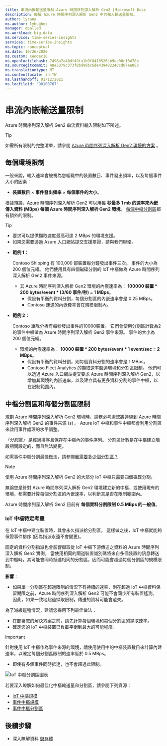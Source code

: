 ```yaml
---
title: 串流內嵌輸送量限制-Azure 時間序列深入解析 Gen2 |Microsoft Docs
description: 瞭解 Azure 時間序列深入解析 Gen2 中的輸入輸送量限制。
author: lyrana
ms.author: lyhughes
manager: dpalled
ms.workload: big-data
ms.service: time-series-insights
services: time-series-insights
ms.topic: conceptual
ms.date: 10/26/2020
ms.custom: seodec18
ms.openlocfilehash: 7496a7a40df49fa1b9f8410526cb9ec00c10478b
ms.sourcegitcommit: 48e5379c373f8bd98bc6de439482248cd07ae883
ms.translationtype: MT
ms.contentlocale: zh-TW
ms.lasthandoff: 01/12/2021
ms.locfileid: "98108767"
---
```

# <a name="streaming-ingestion-throughput-limits"></a>串流內嵌輸送量限制

Azure 時間序列深入解析 Gen2 串流資料輸入限制如下所述。

> [!TIP]
> 如需所有限制的完整清單，請參閱 [Azure 時間序列深入解析 Gen2 環境的方案](./how-to-plan-your-environment.md#review-azure-time-series-insights-gen2-limits) 。

## <a name="per-environment-limitations"></a>每個環境限制

一般來說，輸入速率會被視為您組織中的裝置數目、事件發出頻率，以及每個事件大小的因素：

* **裝置數目** × **事件發出頻率** × **每個事件的大小**。

根據預設，Azure 時間序列深入解析 Gen2 可以用每 **秒最多 1 mb 的速率來內嵌傳入資料 (MBps) 每個 Azure 時間序列深入解析 Gen2 環境**。 [每個中樞分割區](./concepts-streaming-ingress-throughput-limits.md#hub-partitions-and-per-partition-limits)都有額外的限制。

> [!TIP]
>
> * 要求可以提供擷取速度最高可達 2 MBps 的環境支援。
> * 如果您需要透過 Azure 入口網站提交支援票證，請與我們聯絡。

* **範例 1：**

    Contoso Shipping 有 100,000 部裝置每分鐘發出事件三次。 事件的大小為 200 個位元組。 他們使用具有四個磁碟分割的 IoT 中樞做為 Azure 時間序列深入解析 Gen2 事件來源。

  * 其 Azure 時間序列深入解析 Gen2 環境的內嵌速率為： **100000 裝置 * 200 bytes/event * (3/60 事件/秒) = 1 MBps**。
    * 假設有平衡的資料分割，每個分割區的內嵌速率會是 0.25 MBps。
    * Contoso 運送的內嵌費率會在規模限制內。

* **範例 2：**

    Contoso 車隊分析有每秒發出事件的10000裝置。 它們會使用分割區計數為2的事件中樞做為 Azure 時間序列深入解析 Gen2 事件來源。 事件的大小為 200 個位元組。

  * 環境的內嵌速率為： **10000 裝置 * 200 bytes/event * 1 event/sec = 2 MBps**。
    * 假設有平衡的資料分割，則每個資料分割的速率會是 1 MBps。
    * Contoso Fleet Analytics 的擷取速率超過環境和分割區限制。 他們可以透過 Azure 入口網站提交要求 Azure 時間序列深入解析 Gen2，以增加其環境的內嵌速率，以及建立具有更多資料分割的事件中樞，以在限制範圍內。

## <a name="hub-partitions-and-per-partition-limits"></a>中樞分割區和每個分割區限制

規劃 Azure 時間序列深入解析 Gen2 環境時，請務必考慮您將連線到 Azure 時間序列深入解析 Gen2 的事件來源 (s) 。 Azure IoT 中樞和事件中樞都會利用分割區來啟用事件處理的水平調整。

*「分割區」* 是經過排序且保存在中樞內的事件序列。 分割區計數是在中樞建立階段期間設定的，而且無法變更。

如需事件中樞分割最佳做法，請參閱[我需要多少個分割區？](../event-hubs/event-hubs-faq.md#how-many-partitions-do-i-need)

> [!NOTE]
> 使用 Azure 時間序列深入解析 Gen2 的大部分 IoT 中樞只需要四個磁碟分割。

無論您是針對 Azure 時間序列深入解析 Gen2 環境建立新的中樞，或使用現有的環境，都需要計算每個分割區的內嵌速率，以判斷其是否在限制範圍內。

Azure 時間序列深入解析 Gen2 目前有 **每個資料分割限制 0.5 MBps 的一般值**。

### <a name="iot-hub-specific-considerations"></a>IoT 中樞特定考量

在 IoT 中樞中建立裝置時，其會永久指派給分割區。 這樣做之後，IoT 中樞就能夠保證事件排序 (因為指派永遠不會變更)。

固定的資料分割指派也會影響擷取從 IoT 中樞下游傳送之資料的 Azure 時間序列深入解析 Gen2 實例。 當使用相同的閘道裝置識別碼將來自多個裝置的訊息轉送到中樞時，其可能會同時抵達相同的分割區，因而可能會超過每個分割區的規模限制。

**影響**：

* 如果單一分割區在超過限制的情況下有持續的速率，則在超過 IoT 中樞資料保留期限之前，Azure 時間序列深入解析 Gen2 可能不會同步所有裝置遙測。 因此，如果一致地超過擷取限制，傳送的資料可能會遺失。

為了減緩這種情況，建議您採用下列最佳做法：

* 在部署您的解決方案之前，請先計算每個環境和每個分割區的擷取速率。
* 確定您的 IoT 中樞裝置已負載平衡到最大的可能程度。

> [!IMPORTANT]
> 針對使用 IoT 中樞作為事件來源的環境，請使用使用中的中樞裝置數目來計算內建速率，以確定每個分割區限制的速率低於 0.5 MBps。
>
> * 即使有多個事件同時抵達，也不會超過此限制。

  ![IoT 中樞分割區圖表](media/concepts-ingress-overview/iot-hub-partiton-diagram.png)

若要深入瞭解如何最佳化中樞輸送量和分割區，請參閱下列資源：

* [IoT 中樞規模](../iot-hub/iot-hub-scaling.md)
* [事件中樞規模](../event-hubs/event-hubs-scalability.md#throughput-units)
* [事件中樞分割區](../event-hubs/event-hubs-features.md#partitions)

## <a name="next-steps"></a>後續步驟

* 深入瞭解資料 [儲存體](./concepts-storage.md)